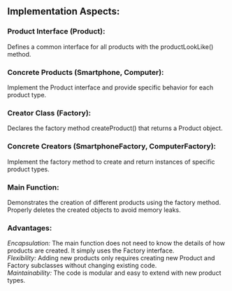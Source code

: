 ## Implementation Aspects:  
### Product Interface (Product):  
Defines a common interface for all products with the productLookLike() method.   

### Concrete Products (Smartphone, Computer):  
Implement the Product interface and provide specific behavior for each product type.  

### Creator Class (Factory):  
Declares the factory method createProduct() that returns a Product object.  

### Concrete Creators (SmartphoneFactory, ComputerFactory):  
Implement the factory method to create and return instances of specific product types.  

### Main Function:  
Demonstrates the creation of different products using the factory method.  
Properly deletes the created objects to avoid memory leaks.  

### Advantages:  
*Encapsulation:* The main function does not need to know the details of how products are created. It simply uses the Factory interface.  
*Flexibility:* Adding new products only requires creating new Product and Factory subclasses without changing existing code.  
*Maintainability:* The code is modular and easy to extend with new product types.  

